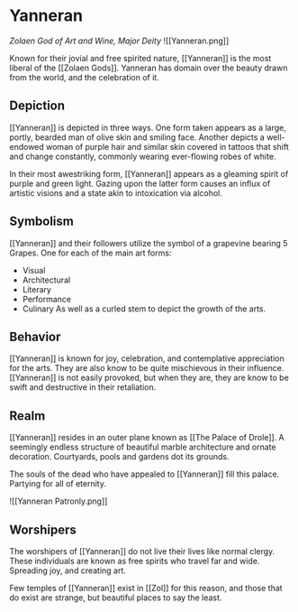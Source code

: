 # Yanneran
*Zolaen God of Art and Wine, Major Deity*
![[Yanneran.png]]

Known for their jovial and free spirited nature, [[Yanneran]] is the most liberal of the [[Zolaen Gods]]. Yanneran has domain over the beauty drawn from the world, and the celebration of it.

## Depiction
[[Yanneran]] is depicted in three ways. One form taken appears as a large, portly, bearded man of olive skin and smiling face. Another depicts a well-endowed woman of purple hair and similar skin covered in tattoos that shift and change constantly, commonly wearing ever-flowing robes of white.

In their most awestriking form, [[Yanneran]] appears as a gleaming spirit of purple and green light. Gazing upon the latter form causes an influx of artistic visions and a state akin to intoxication via alcohol.

## Symbolism
[[Yanneran]] and their followers utilize the symbol of a grapevine bearing 5 Grapes. One for each of the main art forms:
- Visual
- Architectural 
- Literary
- Performance
- Culinary
As well as a curled stem to depict the growth of the arts.

## Behavior
[[Yanneran]] is known for joy, celebration, and contemplative appreciation for the arts. They are also know to be quite mischievous in their influence. [[Yanneran]] is not easily provoked, but when they are, they are know to be swift and destructive in their retaliation.

## Realm
[[Yanneran]] resides in an outer plane known as [[The Palace of Drole]]. A seemingly endless structure of beautiful marble architecture and ornate decoration. Courtyards, pools and gardens dot its grounds.

The souls of the dead who have appealed to [[Yanneran]] fill this palace. Partying for all of eternity.

![[Yanneran Patronly.png]]

## Worshipers
The worshipers of [[Yanneran]] do not live their lives like normal clergy. These individuals are known as free spirits who travel far and wide. Spreading joy, and creating art. 

Few temples of [[Yanneran]] exist in [[Zol]] for this reason, and those that do exist are strange, but beautiful places to say the least.